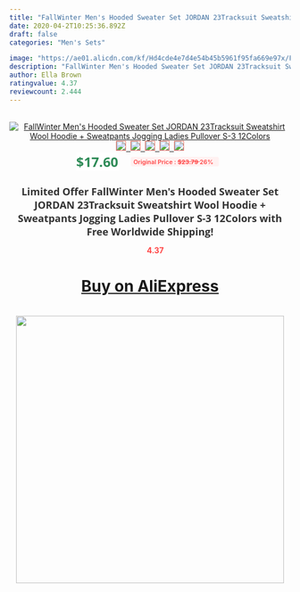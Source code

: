 ```yaml
---
title: "FallWinter Men's Hooded Sweater Set JORDAN 23Tracksuit Sweatshirt Wool Hoodie + Sweatpants Jogging Ladies Pullover S-3 12Colors"
date: 2020-04-2T10:25:36.892Z
draft: false
categories: "Men's Sets"

image: "https://ae01.alicdn.com/kf/Hd4cde4e7d4e54b45b5961f95fa669e97x/Fall-Winter-Men-s-Hooded-Sweater-Set-JORDAN-23Tracksuit-Sweatshirt-Wool-Hoodie-Sweatpants-Jogging-Ladies-Pullover.png_220x220.png"
description: "FallWinter Men's Hooded Sweater Set JORDAN 23Tracksuit Sweatshirt Wool Hoodie + Sweatpants Jogging Ladies Pullover S-3 12Colors"
author: Ella Brown
ratingvalue: 4.37
reviewcount: 2.444
---
```

<br>
<div style="text-align: center;">
<a href="https://s.click.aliexpress.com/e/_Ar6L9T" target="_blank" rel="nofollow noopener noreferrer"><img alt="FallWinter Men's Hooded Sweater Set JORDAN 23Tracksuit Sweatshirt Wool Hoodie + Sweatpants Jogging Ladies Pullover S-3 12Colors" class="magnifier-image" src="https://ae01.alicdn.com/kf/Hd4cde4e7d4e54b45b5961f95fa669e97x/Fall-Winter-Men-s-Hooded-Sweater-Set-JORDAN-23Tracksuit-Sweatshirt-Wool-Hoodie-Sweatpants-Jogging-Ladies-Pullover.png_220x220.png_640x640.jpg">
<br>
<img style="border:1px solid salmon" src="https://ae01.alicdn.com/kf/Hd4cde4e7d4e54b45b5961f95fa669e97x/Fall-Winter-Men-s-Hooded-Sweater-Set-JORDAN-23Tracksuit-Sweatshirt-Wool-Hoodie-Sweatpants-Jogging-Ladies-Pullover.png_120x120.jpg">&nbsp;&nbsp;<img style="border:1px solid salmon" src="https://ae01.alicdn.com/kf/Hddbdf9644a1346358b0750d2623bfbcb6/Fall-Winter-Men-s-Hooded-Sweater-Set-JORDAN-23Tracksuit-Sweatshirt-Wool-Hoodie-Sweatpants-Jogging-Ladies-Pullover.png_120x120.jpg">&nbsp;&nbsp;<img style="border:1px solid salmon" src="https://ae01.alicdn.com/kf/Hbad351289bee4d308f799ae5a6269840s/Fall-Winter-Men-s-Hooded-Sweater-Set-JORDAN-23Tracksuit-Sweatshirt-Wool-Hoodie-Sweatpants-Jogging-Ladies-Pullover.png_120x120.jpg">&nbsp;&nbsp;<img style="border:1px solid salmon" src="https://ae01.alicdn.com/kf/H1649d4641f6145c0b18e53a14aefe2a0f/Fall-Winter-Men-s-Hooded-Sweater-Set-JORDAN-23Tracksuit-Sweatshirt-Wool-Hoodie-Sweatpants-Jogging-Ladies-Pullover.png_120x120.jpg">&nbsp;&nbsp;<img style="border:1px solid salmon" src="https://ae01.alicdn.com/kf/H52436a1bfb8a4ba5a8c5a06383236e3cO/Fall-Winter-Men-s-Hooded-Sweater-Set-JORDAN-23Tracksuit-Sweatshirt-Wool-Hoodie-Sweatpants-Jogging-Ladies-Pullover.png_120x120.jpg"></a></div><br0>
<div style="text-align: center;"><span style="background-color: white; border: 0px; box-sizing: border-box; color: seagreen; display: inline-block; font-family: &quot;open sans&quot; , &quot;arial&quot; , &quot;helvetica&quot; , sans-serif , &quot;heiti&quot;; font-size: 24px; font-stretch: inherit; font-weight: 700; line-height: inherit; margin: 0px 10px 0px 0px; padding: 0px; vertical-align: middle;">$17.60 </span>
<span style="background: rgb(255 , 241 , 241); border-radius: 3px; border: 0px; box-sizing: border-box; color: #ff4747; display: inline-block; font-family: inherit; font-size: 12px; font-stretch: inherit; font-style: inherit; font-variant: inherit; font-weight: 600; line-height: inherit; margin: 0px; padding: 2px 5px; transform: scale(0.9); vertical-align: middle;">Original Price : <b style="text-decoration: line-through;">$23.79 </b> 26%&nbsp;&nbsp;</span></div>
<h1 style="color: #333333; display: inline-block; font-family: &quot;open sans&quot; , &quot;arial&quot; , &quot;helvetica&quot; , sans-serif , &quot;heiti&quot;; font-size: 18px; font-stretch: inherit; font-weight: 700; text-align: center;">Limited Offer FallWinter Men's Hooded Sweater Set JORDAN 23Tracksuit Sweatshirt Wool Hoodie + Sweatpants Jogging Ladies Pullover S-3 12Colors with Free Worldwide Shipping!</h1>
<div style="color: #ff4747; text-align: center;">
<img src="https://4.bp.blogspot.com/-M0ZcTcb-5uY/XleCXlxnR4I/AAAAAAAAAEc/OrjgMkXV1oMQFaCRZj5HQwOCBcu3w1FegCPcBGAYYCw/s1600/star.png" style="height: 15px;">&nbsp;<b>4.37</b></div>
<div class="button_cont" align="center"><a class="buynow_a" href="https://s.click.aliexpress.com/e/_Ar6L9T" target="_blank" rel="nofollow noopener noreferrer"><H1>Buy on AliExpress</H1></a></div><br>
<div class="separator" style="clear: both; text-align: center;">
<img src="https://lh3.googleusercontent.com/-pTy5HemUv9M/XlePHvY0dAI/AAAAAAAAAE4/0nX5iRUoIWY8eMW9Dpxeirr157OZliDIgCLcBGAsYHQ/s1600/badge.gif" width="480">
</div>
